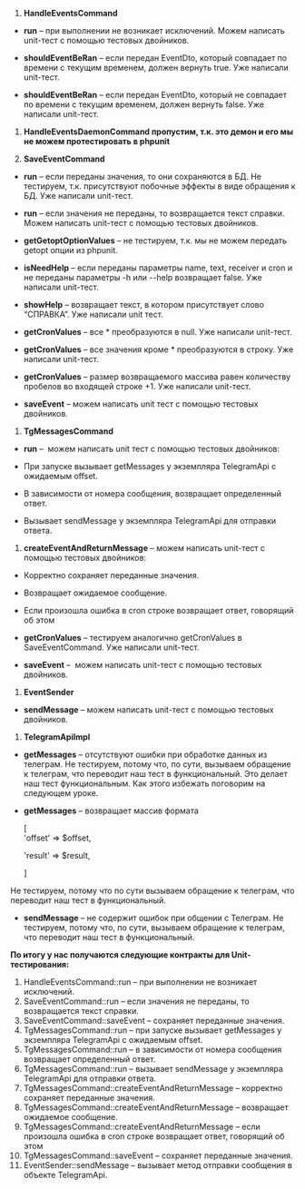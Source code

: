 1. **HandleEventsCommand**

- **run** – при выполнении не возникает исключений. Можем написать unit-тест с помощью тестовых двойников.
    
- **shouldEventBeRan** – если передан EventDto, который совпадает по времени с текущим временем, должен вернуть true. Уже написали unit-тест.
    
- **shouldEventBeRan** – если передан EventDto, который не совпадает по времени с текущим временем, должен вернуть false. Уже написали unit-тест.
    
1. **HandleEventsDaemonCommand пропустим, т.к. это демон и его мы не можем протестировать в phpunit**

2. **SaveEventCommand**

- **run** – если переданы значения, то они сохраняются в БД. Не тестируем, т.к. присутствуют побочные эффекты в виде обращения к БД. Уже написали unit-тест.
    
- **run** – если значения не переданы, то возвращается текст справки. Можем написать unit-тест с помощью тестовых двойников.
    
- **getGetoptOptionValues** – не тестируем, т.к. мы не можем передать getopt опции из phpunit.
    
- **isNeedHelp** – если переданы параметры name, text, receiver и cron и не переданы параметры -h или --help возвращает false. Уже написали unit-тест.
    
- **showHelp** – возвращает текст, в котором присутствует слово “СПРАВКА”. Уже написали unit тест.
    
- **getCronValues** – все * преобразуются в null. Уже написали unit-тест.
    
- **getCronValues** – все значения кроме * преобразуются в строку. Уже написали unit-тест.
    
- **getCronValues** – размер возвращаемого массива равен количеству пробелов во входящей строке +1. Уже написали unit-тест.
    
- **saveEvent** – можем написать unit тест с помощью тестовых двойников.
    
1. **TgMessagesCommand**

- **run** –  можем написать unit тест с помощью тестовых двойников:
    
- При запуске вызывает getMessages у экземпляра TelegramApi с ожидаемым offset.
- В зависимости от номера сообщения, возвращает определенный ответ.
- Вызывает sendMessage у экземпляра TelegramApi для отправки ответа.
    
1. **createEventAndReturnMessage** – можем написать unit-тест с помощью тестовых двойников:
- Корректно сохраняет переданные значения.
- Возвращает ожидаемое сообщение.
- Если произошла ошибка в cron строке возвращает ответ, говорящий об этом

- **getCronValues** – тестируем аналогично getCronValues в SaveEventCommand. Уже написали unit-тест.
    
- **saveEvent** –  можем написать unit-тест с помощью тестовых двойников.
    
1. **EventSender**

- **sendMessage** – можем написать unit-тест с помощью тестовых двойников.
    
1. **TelegramApiImpl**

- **getMessages** – отсутствуют ошибки при обработке данных из телеграм. Не тестируем, потому что, по сути, вызываем обращение к телеграм, что переводит наш тест в функциональный. Это делает наш тест функциональным. Как этого избежать поговорим на следующем уроке.
    
- **getMessages** – возвращает массив формата
    
    [    
    'offset' => $offset,
    
    'result' => $result,
    
    ]
    

Не тестируем, потому что по сути вызываем обращение к телеграм, что переводит наш тест в функциональный.

- **sendMessage** – не содержит ошибок при общении с Телеграм. Не тестируем, потому что, по сути, вызываем обращение к телеграм, что переводит наш тест в функциональный.

**По итогу у нас получаются следующие контракты для Unit-тестирования:**

1. HandleEventsCommand::run – при выполнении не возникает исключений.
2. SaveEventCommand::run – если значения не переданы, то возвращается текст справки.
3. SaveEventCommand::saveEvent – сохраняет переданные значения.
4. TgMessagesCommand::run – при запуске вызывает getMessages у экземпляра TelegramApi с ожидаемым offset.
5. TgMessagesCommand::run – в зависимости от номера сообщения возвращает определенный ответ.
6. TgMessagesCommand::run – вызывает sendMessage у экземпляра TelegramApi для отправки ответа.
7. TgMessagesCommand::createEventAndReturnMessage – корректно сохраняет переданные значения.
8. TgMessagesCommand::createEventAndReturnMessage – возвращает ожидаемое сообщение.
9. TgMessagesCommand::createEventAndReturnMessage – если произошла ошибка в cron строке возвращает ответ, говорящий об этом
10. TgMessagesCommand::saveEvent – сохраняет переданные значения.
11. EventSender::sendMessage – вызывает метод отправки сообщения в объекте TelegramApi.